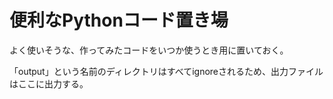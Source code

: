 # 便利なPythonコード置き場

よく使いそうな、作ってみたコードをいつか使うとき用に置いておく。


「output」という名前のディレクトリはすべてignoreされるため、出力ファイルはここに出力する。

